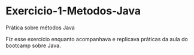 # Exercicio-1-Metodos-Java
Prática sobre métodos Java

Fiz esse exercício enquanto acompanhava e replicava práticas da aula do bootcamp sobre Java.
